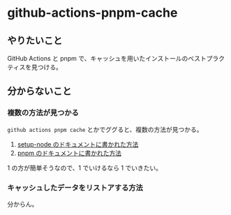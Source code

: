 # github-actions-pnpm-cache

## やりたいこと

GitHub Actions と pnpm で、キャッシュを用いたインストールのベストプラクティスを見つける。

## 分からないこと

### 複数の方法が見つかる

`github actions pnpm cache` とかでググると、複数の方法が見つかる。

1. [setup-node のドキュメントに書かれた方法](https://github.com/actions/setup-node/blob/main/docs/advanced-usage.md#caching-packages-data)
2. [pnpm のドキュメントに書かれた方法](https://pnpm.io/ja/continuous-integration#github-actions)

1 の方が簡単そうなので、1 でいけるなら 1 でいきたい。

### キャッシュしたデータをリストアする方法

分からん。
